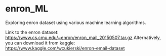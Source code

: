 # enron_ML
Exploring enron dataset using various machine learning algorithms.

Link to the enron dataset:
https://www.cs.cmu.edu/~enron/enron_mail_20150507.tar.gz
Alternatively, you can download it from kaggle:
https://www.kaggle.com/wcukierski/enron-email-dataset